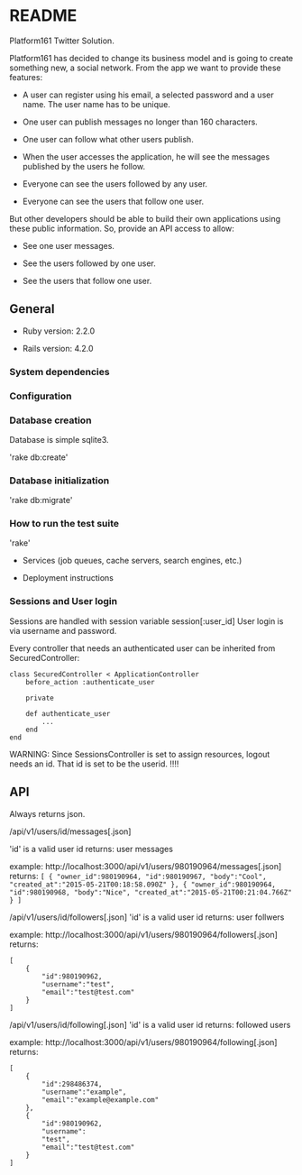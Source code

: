 # README #

Platform161 Twitter Solution.

Platform161 has decided to change its business model and is going to create something new, a social network.
From the app we want to provide these features:

* A user can register using his email, a selected password and a user name. The user name has to be unique.

* One user can publish messages no longer than 160 characters.

* One user can follow what other users publish.

* When the user accesses the application, he will see the messages published by the users he follow.

* Everyone can see the users followed by any user.

* Everyone can see the users that follow one user.

But other developers should be able to build their own applications using these public information. So, provide an API access to allow:

* See one user messages.

* See the users followed by one user.

* See the users that follow one user.

## General ##

* Ruby version: 2.2.0

* Rails version: 4.2.0

### System dependencies ###


### Configuration ###

### Database creation ###

Database is simple sqlite3.

'rake db:create'

### Database initialization ###

'rake db:migrate'

### How to run the test suite ###

'rake'

* Services (job queues, cache servers, search engines, etc.)

* Deployment instructions

### Sessions and User login ###

Sessions are handled with session variable session[:user_id]
User login is via username and password.

Every controller that needs an authenticated user can be inherited from SecuredController:

```
class SecuredController < ApplicationController
	before_action :authenticate_user

	private

	def authenticate_user
		...
	end
end
```

WARNING: Since SessionsController is set to assign resources, logout needs an id. That id is set to be the userid. !!!!

## API ##

Always returns json.

/api/v1/users/id/messages[.json]

'id'  is a valid user id
returns: user messages

example: http://localhost:3000/api/v1/users/980190964/messages[.json]
returns:
`
[
	{
		"owner_id":980190964,
		"id":980190967,
		"body":"Cool",
		"created_at":"2015-05-21T00:18:58.090Z"
	},
	{
		"owner_id":980190964,
		"id":980190968,
		"body":"Nice",
		"created_at":"2015-05-21T00:21:04.766Z"
	}
]
`

/api/v1/users/id/followers[.json]
'id'  is a valid user id
returns: user follwers

example: http://localhost:3000/api/v1/users/980190964/followers[.json]
returns:
```
[
	{
		"id":980190962,
		"username":"test",
		"email":"test@test.com"
	}
]
```
/api/v1/users/id/following[.json]
'id'  is a valid user id
returns: followed users

example: http://localhost:3000/api/v1/users/980190964/following[.json]
returns:
```
[
	{
		"id":298486374,
		"username":"example",
		"email":"example@example.com"
	},
	{
		"id":980190962,
		"username":
		"test",
		"email":"test@test.com"
	}
]
```